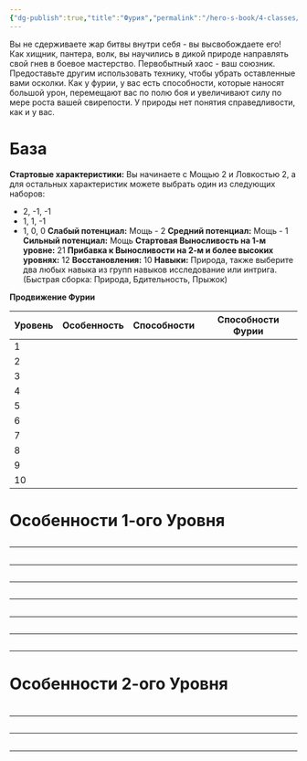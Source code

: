 ```yaml
---
{"dg-publish":true,"title":"Фурия","permalink":"/hero-s-book/4-classes/4-7-fury/","dgPassFrontmatter":true}
---
```


Вы не сдерживаете жар битвы внутри себя - вы высвобождаете его! Как хищник, пантера, волк, вы научились в дикой природе направлять свой гнев в боевое мастерство. Первобытный хаос - ваш союзник. Предоставьте другим использовать технику, чтобы убрать оставленные вами осколки.
Как у фурии, у вас есть способности, которые наносят большой урон, перемещают вас по полю боя и увеличивают силу по мере роста вашей свирепости. У природы нет понятия справедливости, как и у вас.
# База
**Стартовые характеристики:** Вы начинаете с Мощью 2 и Ловкостью 2, а для остальных характеристик можете выбрать один из следующих наборов: 
- 2, -1, -1 
- 1, 1, -1
- 1, 0, 0
**Слабый потенциал:** Мощь - 2
**Средний потенциал:** Мощь - 1
**Сильный потенциал:** Мощь
**Стартовая Выносливость на 1-м уровне:** 21
**Прибавка к Выносливости на 2-м и более высоких уровнях:** 12
**Восстановления:** 10
**Навыки:** Природа, также выберите два любых навыка из групп навыков исследование или интрига. (Быстрая сборка: Природа, Бдительность, Прыжок)

**Продвижение Фурии**

| Уровень | Особенность | Способности | Способности Фурии |
| ------- | ----------- | ----------- | --------------- |
| 1       |             |             |                 |
| 2       |             |             |                 |
| 3       |             |             |                 |
| 4       |             |             |                 |
| 5       |             |             |                 |
| 6       |             |             |                 |
| 7       |             |             |                 |
| 8       |             |             |                 |
| 9       |             |             |                 |
| 10      |             |             |                 |

# Особенности 1-ого Уровня

##
---
##
---
###
###
##
---
##
---
###
###
###
###
##
---
##
---
##
---
###
###
####
####
# Особенности 2-ого Уровня
#
##
---
###
###
###
###
###
###
##
---
###
###
###
###
###
###
###
##
---